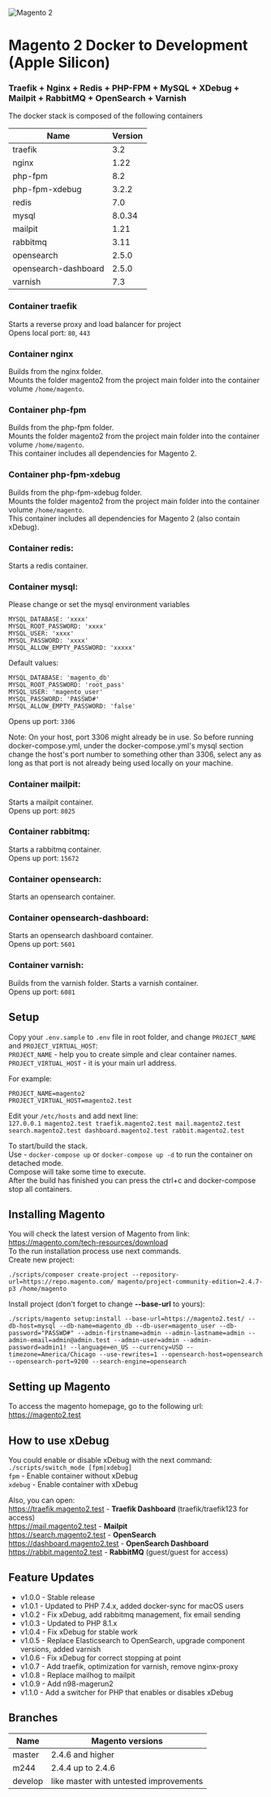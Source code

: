 ![Magento 2](https://cdn.rawgit.com/rafaelstz/magento2-snippets-visualstudio/master/images/icon.png)

#  Magento 2 Docker to Development (Apple Silicon)

### Traefik + Nginx + Redis + PHP-FPM + MySQL + XDebug + Mailpit + RabbitMQ + OpenSearch + Varnish

The docker stack is composed of the following containers

| Name                 | Version |
|----------------------|---------|
| traefik              | 3.2     |
| nginx                | 1.22    |
| php-fpm              | 8.2     |
| php-fpm-xdebug       | 3.2.2   |
| redis                | 7.0     |
| mysql                | 8.0.34  |
| mailpit              | 1.21    |
| rabbitmq             | 3.11    |
| opensearch           | 2.5.0   |
| opensearch-dashboard | 2.5.0   |
| varnish              | 7.3     |

### Container traefik
Starts a reverse proxy and load balancer for project<br>
Opens local port: `80`, `443`

### Container nginx
Builds from the nginx folder. <br>
Mounts the folder magento2 from the project main folder into the container volume `/home/magento`.<br>

### Container php-fpm
Builds from the php-fpm folder.<br>
Mounts the folder magento2 from the project main folder into the container volume `/home/magento`.<br>
This container includes all dependencies for Magento 2.<br>

### Container php-fpm-xdebug
Builds from the php-fpm-xdebug folder.<br>
Mounts the folder magento2 from the project main folder into the container volume `/home/magento`.<br>
This container includes all dependencies for Magento 2 (also contain xDebug).<br>

### Container redis:
Starts a redis container.<br>

### Container mysql:
Please change or set the mysql environment variables
    
    MYSQL_DATABASE: 'xxxx'
    MYSQL_ROOT_PASSWORD: 'xxxx'
    MYSQL_USER: 'xxxx'
    MYSQL_PASSWORD: 'xxxx'
    MYSQL_ALLOW_EMPTY_PASSWORD: 'xxxxx'

Default values:

    MYSQL_DATABASE: 'magento_db'
    MYSQL_ROOT_PASSWORD: 'root_pass'
    MYSQL_USER: 'magento_user'
    MYSQL_PASSWORD: 'PASSWD#'
    MYSQL_ALLOW_EMPTY_PASSWORD: 'false'

Opens up port: `3306`

Note: On your host, port 3306 might already be in use. So before running docker-compose.yml, under the docker-compose.yml's mysql section change the host's port number to something other than 3306, select any as long as that port is not already being used locally on your machine.

### Container mailpit:
Starts a mailpit container.<br>
Opens up port: `8025`

### Container rabbitmq:
Starts a rabbitmq container.<br>
Opens up port: `15672`

### Container opensearch:
Starts an opensearch container.<br>

### Container opensearch-dashboard:
Starts an opensearch dashboard container.<br>
Opens up port: `5601`

### Container varnish:
Builds from the varnish folder.
Starts a varnish container.<br>
Opens up port: `6081`

## Setup
Copy your `.env.sample` to `.env` file in root folder, and change `PROJECT_NAME` and `PROJECT_VIRTUAL_HOST`:<br>
`PROJECT_NAME` - help you to create simple and clear container names.<br>
`PROJECT_VIRTUAL_HOST` - it is your main url address.<br>

For example:

    PROJECT_NAME=magento2
    PROJECT_VIRTUAL_HOST=magento2.test

Edit your `/etc/hosts` and add next line:<br>
`127.0.0.1 magento2.test traefik.magento2.test mail.magento2.test search.magento2.test dashboard.magento2.test rabbit.magento2.test`<br>

To start/build the stack.<br>
Use - `docker-compose up` or `docker-compose up -d` to run the container on detached mode.<br>
Compose will take some time to execute.<br>
After the build has finished you can press the ctrl+c and docker-compose stop all containers.

## Installing Magento
You will check the latest version of Magento from link: https://magento.com/tech-resources/download <br>
To the run installation process use next commands.<br>
Create new project:

    ./scripts/composer create-project --repository-url=https://repo.magento.com/ magento/project-community-edition=2.4.7-p3 /home/magento
Install project (don't forget to change **--base-url** to yours):

    ./scripts/magento setup:install --base-url=https://magento2.test/ --db-host=mysql --db-name=magento_db --db-user=magento_user --db-password="PASSWD#" --admin-firstname=admin --admin-lastname=admin --admin-email=admin@admin.test --admin-user=admin --admin-password=admin1! --language=en_US --currency=USD --timezone=America/Chicago --use-rewrites=1 --opensearch-host=opensearch --opensearch-port=9200 --search-engine=opensearch

## Setting up Magento
To access the magento homepage, go to the following url: https://magento2.test<br>

## How to use xDebug
You could enable or disable xDebug with the next command: `./scripts/switch_mode [fpm|xdebug]`<br>
`fpm` - Enable container without xDebug <br>
`xdebug` - Enable container with xDebug <br>


Also, you can open:<br>
https://traefik.magento2.test - **Traefik Dashboard** (traefik/traefik123 for access)<br>
https://mail.magento2.test - **Mailpit**<br>
https://search.magento2.test - **OpenSearch**<br>
https://dashboard.magento2.test - **OpenSearch Dashboard**<br>
https://rabbit.magento2.test - **RabbitMQ** (guest/guest for access)<br>

## Feature Updates
- v1.0.0 - Stable release
- v1.0.1 - Updated to PHP 7.4.x, added docker-sync for macOS users
- v1.0.2 - Fix xDebug, add rabbitmq management, fix email sending
- v1.0.3 - Updated to PHP 8.1.x
- v1.0.4 - Fix xDebug for stable work
- v1.0.5 - Replace Elasticsearch to OpenSearch, upgrade component versions, added varnish
- v1.0.6 - Fix xDebug for correct stopping at point
- v1.0.7 - Add traefik, optimization for varnish, remove nginx-proxy
- v1.0.8 - Replace mailhog to mailpit
- v1.0.9 - Add n98-magerun2
- v1.1.0 - Add a switcher for PHP that enables or disables xDebug

## Branches
| Name                 | Magento versions                       |
|----------------------|----------------------------------------|
| master               | 2.4.6 and higher                       |
| m244                 | 2.4.4 up to 2.4.6                      |
| develop              | like master with untested improvements |